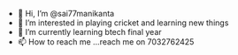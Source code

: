 - 👋 Hi, I’m @sai77manikanta
- 👀 I’m interested in playing cricket and learning new things
- 🌱 I’m currently learning btech final year
- 📫 How to reach me ...reach me on 7032762425

<!---
sai77manikanta/sai77manikanta is a ✨ special ✨ repository because its `README.md` (this file) appears on your GitHub profile.
You can click the Preview link to take a look at your changes.
--->
